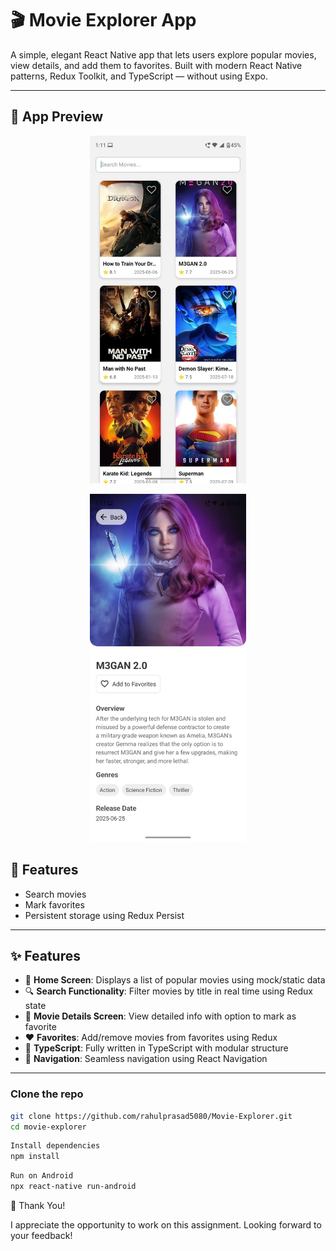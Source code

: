 # 🎬 Movie Explorer App

A simple, elegant React Native app that lets users explore popular movies, view details, and add them to favorites. Built with modern React Native patterns, Redux Toolkit, and TypeScript — without using Expo.

---

## 📱 App Preview

<p align="center"> <img src="src/assets/home.jpeg" alt="Home Screen" width="250"/> </p> <p align="center"> <img src="src/assets/details.jpeg" alt="Details Screen" width="250"/> </p>

## 🚀 Features

- Search movies
- Mark favorites
- Persistent storage using Redux Persist

---

## ✨ Features

- 📃 **Home Screen**: Displays a list of popular movies using mock/static data
- 🔍 **Search Functionality**: Filter movies by title in real time using Redux state
- 🎥 **Movie Details Screen**: View detailed info with option to mark as favorite
- ❤️ **Favorites**: Add/remove movies from favorites using Redux
- 🚀 **TypeScript**: Fully written in TypeScript with modular structure
- 📱 **Navigation**: Seamless navigation using React Navigation

---

### Clone the repo

```bash
git clone https://github.com/rahulprasad5080/Movie-Explorer.git
cd movie-explorer

```

```bash
Install dependencies
npm install
```

```bash
Run on Android
npx react-native run-android
```

🙏 Thank You!

I appreciate the opportunity to work on this assignment. Looking forward to your feedback!
